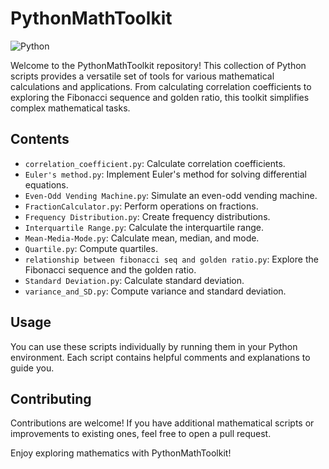 # PythonMathToolkit

![Python](https://img.shields.io/badge/Python-3.7%20%7C%203.8%20%7C%203.9-blue)

Welcome to the PythonMathToolkit repository! This collection of Python scripts provides a versatile set of tools for various mathematical calculations and applications. From calculating correlation coefficients to exploring the Fibonacci sequence and golden ratio, this toolkit simplifies complex mathematical tasks.

## Contents

- `correlation_coefficient.py`: Calculate correlation coefficients.
- `Euler's method.py`: Implement Euler's method for solving differential equations.
- `Even-Odd Vending Machine.py`: Simulate an even-odd vending machine.
- `FractionCalculator.py`: Perform operations on fractions.
- `Frequency Distribution.py`: Create frequency distributions.
- `Interquartile Range.py`: Calculate the interquartile range.
- `Mean-Media-Mode.py`: Calculate mean, median, and mode.
- `Quartile.py`: Compute quartiles.
- `relationship between fibonacci seq and golden ratio.py`: Explore the Fibonacci sequence and the golden ratio.
- `Standard Deviation.py`: Calculate standard deviation.
- `variance_and_SD.py`: Compute variance and standard deviation.

## Usage

You can use these scripts individually by running them in your Python environment. Each script contains helpful comments and explanations to guide you.

## Contributing

Contributions are welcome! If you have additional mathematical scripts or improvements to existing ones, feel free to open a pull request.

Enjoy exploring mathematics with PythonMathToolkit!
